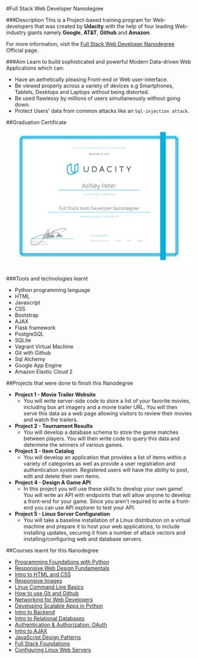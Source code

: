 #Full Stack Web Developer Nanodegree

###Description
This is a Project-based training program for Web-developers that was created by **Udacity** with the help of four leading Web-industry giants namely **Google**, **AT&T**, **Github** and **Amazon**.

For more information, visit the [Full Stack Web Developer Nanodegree](https://www.udacity.com/course/full-stack-web-developer-nanodegree--nd004) Official page.

###Aim
Learn to build sophisticated and powerful Modern Data-driven Web Applications which can:
- Have an aethetically pleasing Front-end or Web user-interface.
- Be viewed properly across a variety of devices e.g Smartphones, Tablets, Desktops and Laptops without being distorted. 
- Be used flawlessy by millions of users simultaneously without going down.
- Protect Users' data from common attacks like an `Sql-injection attack`.

##Graduation Certificate
![Certificate](https://github.com/AshleyPeterK/Full-Stack-Web-Developer/blob/master/certificate.jpg)

###Tools and technologies learnt
- Python programming language
- HTML
- Javascript
- CSS
- Bootstrap
- AJAX
- Flask framework
- PostgreSQL
- SQLite
- Vagrant Virtual Machine
- Git with Github
- Sql Alchemy
- Google App Engine
- Amazon Elastic Cloud 2

##Projects that were done to finish this Nanodegree
- **Project 1 - Movie Trailer Website**
  - You will write server-side code to store a list of your favorite movies, including box art imagery and a movie trailer URL. You will then serve this data as a web page allowing visitors to review their movies and watch the trailers.
- **Project 2 - Tournament Results**
  - You will develop a database schema to store the game matches between players. You will then write code to query this data and determine the winners of various games.
- **Project 3 - Item Catalog**
  - You will develop an application that provides a list of items within a variety of categories as well as provide a user registration and authentication system. Registered users will have the ability to post, edit and delete their own items.
- **Project 4 - Design A Game API**
  - In this project you will use these skills to develop your own game! You will write an API with endpoints that will allow anyone to develop a front-end for your game. Since you aren't required to write a front-end you can use API explorer to test your API.
- **Project 5 - Linux Server Configuration**
  - You will take a baseline installation of a Linux distribution on a virtual machine and prepare it to host your web applications, to include installing updates, securing it from a number of attack vectors and installing/configuring web and database servers.

##Courses learnt for this Nanodegree
- [Programming Foundations with Python](https://www.udacity.com/course/programming-foundations-with-python--ud036)
- [Responsive Web Design Fundamentals](https://www.udacity.com/course/responsive-web-design-fundamentals--ud893)
- [Intro to HTML and CSS](https://www.udacity.com/course/intro-to-html-and-css--ud304)
- [Responsive Images](https://www.udacity.com/course/responsive-images--ud882)
- [Linux Command Line Basics](https://www.udacity.com/course/linux-command-line-basics--ud595)
- [How to use Git and Github](https://www.udacity.com/course/how-to-use-git-and-github--ud775)
- [Networking for Web Developers](https://www.udacity.com/course/networking-for-web-developers--ud256)
- [Developing Scalable Apps in Python](https://www.udacity.com/course/developing-scalable-apps-in-python--ud858)
- [Intro to Backend](https://www.udacity.com/course/intro-to-backend--ud171)
- [Intro to Relational Databases](https://www.udacity.com/course/intro-to-relational-databases--ud197)
- [Authentication & Authorization: OAuth](https://www.udacity.com/course/authentication-authorization-oauth--ud330)
- [Intro to AJAX](https://www.udacity.com/course/intro-to-ajax--ud110)
- [JavaScript Design Patterns](https://www.udacity.com/course/javascript-design-patterns--ud989)
- [Full Stack Foundations](https://www.udacity.com/course/full-stack-foundations--ud088)
- [Configuring Linux Web Servers](https://www.udacity.com/course/configuring-linux-web-servers--ud299)


